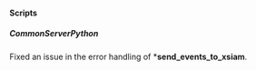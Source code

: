 
#### Scripts
##### CommonServerPython
Fixed an issue in the error handling of ***send_events_to_xsiam**.